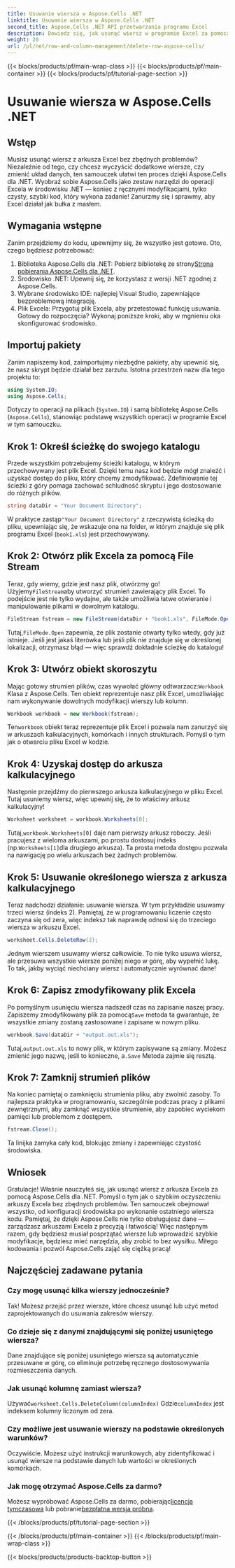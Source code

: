 ```yaml
---
title: Usuwanie wiersza w Aspose.Cells .NET
linktitle: Usuwanie wiersza w Aspose.Cells .NET
second_title: Aspose.Cells .NET API przetwarzania programu Excel
description: Dowiedz się, jak usunąć wiersz w programie Excel za pomocą Aspose.Cells dla .NET. Ten przewodnik krok po kroku obejmuje wymagania wstępne, import kodu i szczegółowy opis płynnej manipulacji danymi.
weight: 20
url: /pl/net/row-and-column-management/delete-row-aspose-cells/
---
```


{{< blocks/products/pf/main-wrap-class >}}
{{< blocks/products/pf/main-container >}}
{{< blocks/products/pf/tutorial-page-section >}}

# Usuwanie wiersza w Aspose.Cells .NET

## Wstęp
Musisz usunąć wiersz z arkusza Excel bez zbędnych problemów? Niezależnie od tego, czy chcesz wyczyścić dodatkowe wiersze, czy zmienić układ danych, ten samouczek ułatwi ten proces dzięki Aspose.Cells dla .NET. Wyobraź sobie Aspose.Cells jako zestaw narzędzi do operacji Excela w środowisku .NET — koniec z ręcznymi modyfikacjami, tylko czysty, szybki kod, który wykona zadanie! Zanurzmy się i sprawmy, aby Excel działał jak bułka z masłem.
## Wymagania wstępne
Zanim przejdziemy do kodu, upewnijmy się, że wszystko jest gotowe. Oto, czego będziesz potrzebować:
1.  Biblioteka Aspose.Cells dla .NET: Pobierz bibliotekę ze strony[Strona pobierania Aspose.Cells dla .NET](https://releases.aspose.com/cells/net/).  
2. Środowisko .NET: Upewnij się, że korzystasz z wersji .NET zgodnej z Aspose.Cells.
3. Wybrane środowisko IDE: najlepiej Visual Studio, zapewniające bezproblemową integrację.
4. Plik Excela: Przygotuj plik Excela, aby przetestować funkcję usuwania.
Gotowy do rozpoczęcia? Wykonaj poniższe kroki, aby w mgnieniu oka skonfigurować środowisko.
## Importuj pakiety
Zanim napiszemy kod, zaimportujmy niezbędne pakiety, aby upewnić się, że nasz skrypt będzie działał bez zarzutu. Istotna przestrzeń nazw dla tego projektu to:
```csharp
using System.IO;
using Aspose.Cells;
```
Dotyczy to operacji na plikach (`System.IO`) i samą bibliotekę Aspose.Cells (`Aspose.Cells`), stanowiąc podstawę wszystkich operacji w programie Excel w tym samouczku.
## Krok 1: Określ ścieżkę do swojego katalogu
Przede wszystkim potrzebujemy ścieżki katalogu, w którym przechowywany jest plik Excel. Dzięki temu nasz kod będzie mógł znaleźć i uzyskać dostęp do pliku, który chcemy zmodyfikować. Zdefiniowanie tej ścieżki z góry pomaga zachować schludność skryptu i jego dostosowanie do różnych plików.
```csharp
string dataDir = "Your Document Directory";
```
 W praktyce zastąp`"Your Document Directory"` z rzeczywistą ścieżką do pliku, upewniając się, że wskazuje ona na folder, w którym znajduje się plik programu Excel (`book1.xls`) jest przechowywany.
## Krok 2: Otwórz plik Excela za pomocą File Stream
 Teraz, gdy wiemy, gdzie jest nasz plik, otwórzmy go! Użyjemy`FileStream`aby utworzyć strumień zawierający plik Excel. To podejście jest nie tylko wydajne, ale także umożliwia łatwe otwieranie i manipulowanie plikami w dowolnym katalogu.
```csharp
FileStream fstream = new FileStream(dataDir + "book1.xls", FileMode.Open);
```
 Tutaj,`FileMode.Open` zapewnia, że plik zostanie otwarty tylko wtedy, gdy już istnieje. Jeśli jest jakaś literówka lub jeśli plik nie znajduje się w określonej lokalizacji, otrzymasz błąd — więc sprawdź dokładnie ścieżkę do katalogu!
## Krok 3: Utwórz obiekt skoroszytu
 Mając gotowy strumień plików, czas wywołać główny odtwarzacz:`Workbook` Klasa z Aspose.Cells. Ten obiekt reprezentuje nasz plik Excel, umożliwiając nam wykonywanie dowolnych modyfikacji wierszy lub kolumn.
```csharp
Workbook workbook = new Workbook(fstream);
```
 Ten`workbook` obiekt teraz reprezentuje plik Excel i pozwala nam zanurzyć się w arkuszach kalkulacyjnych, komórkach i innych strukturach. Pomyśl o tym jak o otwarciu pliku Excel w kodzie.
## Krok 4: Uzyskaj dostęp do arkusza kalkulacyjnego
Następnie przejdźmy do pierwszego arkusza kalkulacyjnego w pliku Excel. Tutaj usuniemy wiersz, więc upewnij się, że to właściwy arkusz kalkulacyjny!
```csharp
Worksheet worksheet = workbook.Worksheets[0];
```
 Tutaj,`workbook.Worksheets[0]` daje nam pierwszy arkusz roboczy. Jeśli pracujesz z wieloma arkuszami, po prostu dostosuj indeks (np.`Worksheets[1]`dla drugiego arkusza). Ta prosta metoda dostępu pozwala na nawigację po wielu arkuszach bez żadnych problemów.
## Krok 5: Usuwanie określonego wiersza z arkusza kalkulacyjnego
 Teraz nadchodzi działanie: usuwanie wiersza. W tym przykładzie usuwamy trzeci wiersz (indeks 2). Pamiętaj, że w programowaniu liczenie często zaczyna się od zera, więc indeks`2` tak naprawdę odnosi się do trzeciego wiersza w arkuszu Excel.
```csharp
worksheet.Cells.DeleteRow(2);
```
Jednym wierszem usuwamy wiersz całkowicie. To nie tylko usuwa wiersz, ale przesuwa wszystkie wiersze poniżej niego w górę, aby wypełnić lukę. To tak, jakby wyciąć niechciany wiersz i automatycznie wyrównać dane!
## Krok 6: Zapisz zmodyfikowany plik Excela
 Po pomyślnym usunięciu wiersza nadszedł czas na zapisanie naszej pracy. Zapiszemy zmodyfikowany plik za pomocą`Save` metoda ta gwarantuje, że wszystkie zmiany zostaną zastosowane i zapisane w nowym pliku.
```csharp
workbook.Save(dataDir + "output.out.xls");
```
 Tutaj,`output.out.xls` to nowy plik, w którym zapisywane są zmiany. Możesz zmienić jego nazwę, jeśli to konieczne, a`.Save` Metoda zajmie się resztą.
## Krok 7: Zamknij strumień plików
Na koniec pamiętaj o zamknięciu strumienia pliku, aby zwolnić zasoby. To najlepsza praktyka w programowaniu, szczególnie podczas pracy z plikami zewnętrznymi, aby zamknąć wszystkie strumienie, aby zapobiec wyciekom pamięci lub problemom z dostępem.
```csharp
fstream.Close();
```
Ta linijka zamyka cały kod, blokując zmiany i zapewniając czystość środowiska.
## Wniosek
Gratulacje! Właśnie nauczyłeś się, jak usunąć wiersz z arkusza Excela za pomocą Aspose.Cells dla .NET. Pomyśl o tym jak o szybkim oczyszczeniu arkuszy Excela bez zbędnych problemów. Ten samouczek obejmował wszystko, od konfiguracji środowiska po wykonanie ostatniego wiersza kodu. Pamiętaj, że dzięki Aspose.Cells nie tylko obsługujesz dane — zarządzasz arkuszami Excela z precyzją i łatwością!
Więc następnym razem, gdy będziesz musiał posprzątać wiersze lub wprowadzić szybkie modyfikacje, będziesz mieć narzędzia, aby zrobić to bez wysiłku. Miłego kodowania i pozwól Aspose.Cells zająć się ciężką pracą!
## Najczęściej zadawane pytania
### Czy mogę usunąć kilka wierszy jednocześnie?  
Tak! Możesz przejść przez wiersze, które chcesz usunąć lub użyć metod zaprojektowanych do usuwania zakresów wierszy.
### Co dzieje się z danymi znajdującymi się poniżej usuniętego wiersza?  
Dane znajdujące się poniżej usuniętego wiersza są automatycznie przesuwane w górę, co eliminuje potrzebę ręcznego dostosowywania rozmieszczenia danych.
### Jak usunąć kolumnę zamiast wiersza?  
 Używać`worksheet.Cells.DeleteColumn(columnIndex)` Gdzie`columnIndex` jest indeksem kolumny liczonym od zera.
### Czy możliwe jest usuwanie wierszy na podstawie określonych warunków?  
Oczywiście. Możesz użyć instrukcji warunkowych, aby zidentyfikować i usunąć wiersze na podstawie danych lub wartości w określonych komórkach.
### Jak mogę otrzymać Aspose.Cells za darmo?  
 Możesz wypróbować Aspose.Cells za darmo, pobierając[licencja tymczasowa](https://purchase.aspose.com/temporary-license/) lub pobranie[bezpłatna wersja próbna](https://releases.aspose.com/).

{{< /blocks/products/pf/tutorial-page-section >}}

{{< /blocks/products/pf/main-container >}}
{{< /blocks/products/pf/main-wrap-class >}}

{{< blocks/products/products-backtop-button >}}
